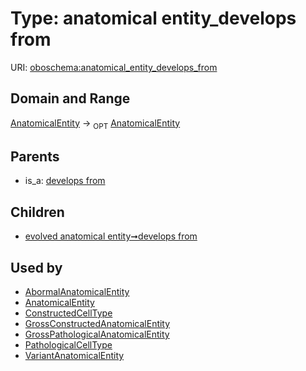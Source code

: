 
# Type: anatomical entity_develops from




URI: [oboschema:anatomical_entity_develops_from](http://purl.obolibrary.org/oboschema/anatomical_entity_develops_from)


## Domain and Range

[AnatomicalEntity](AnatomicalEntity.md) ->  <sub>OPT</sub> [AnatomicalEntity](AnatomicalEntity.md)

## Parents

 *  is_a: [develops from](develops_from.md)

## Children

 *  [evolved anatomical entity➞develops from](evolved_anatomical_entity_develops_from.md)

## Used by

 * [AbormalAnatomicalEntity](AbormalAnatomicalEntity.md)
 * [AnatomicalEntity](AnatomicalEntity.md)
 * [ConstructedCellType](ConstructedCellType.md)
 * [GrossConstructedAnatomicalEntity](GrossConstructedAnatomicalEntity.md)
 * [GrossPathologicalAnatomicalEntity](GrossPathologicalAnatomicalEntity.md)
 * [PathologicalCellType](PathologicalCellType.md)
 * [VariantAnatomicalEntity](VariantAnatomicalEntity.md)
